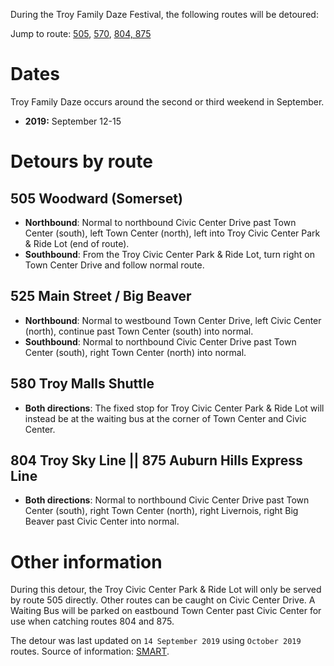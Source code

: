 During the Troy Family Daze Festival, the following routes will be detoured:

Jump to route: [505](#505-woodward-somerset), [570](#570-main-street--big-beaver), [804, 875](#804-troy-sky-line--875-auburn-hills-express-line)

# Dates
Troy Family Daze occurs around the second or third weekend in September.

* **2019:** September 12-15

# Detours by route

## 505 Woodward (Somerset)
* **Northbound**: Normal to northbound Civic Center Drive past Town Center (south), left Town Center (north), left into Troy Civic Center Park & Ride Lot (end of route).
* **Southbound**: From the Troy Civic Center Park & Ride Lot, turn right on Town Center Drive and follow normal route.

## 525 Main Street / Big Beaver
* **Northbound**: Normal to westbound Town Center Drive, left Civic Center (north), continue past Town Center (south) into normal.
* **Southbound**: Normal to northbound Civic Center Drive past Town Center (south), right Town Center (north) into normal.

## 580 Troy Malls Shuttle
* **Both directions**: The fixed stop for Troy Civic Center Park & Ride Lot will instead be at the waiting bus at the corner of Town Center and Civic Center.

## 804 Troy Sky Line || 875 Auburn Hills Express Line
* **Both directions**: Normal to northbound Civic Center Drive past Town Center (south), right Town Center (north), right Livernois, right Big Beaver past Civic Center into normal.

# Other information
During this detour, the Troy Civic Center Park & Ride Lot will only be served by route 505 directly. Other routes can be caught on Civic Center Drive. A Waiting Bus will be parked on eastbound Town Center past Civic Center for use when catching routes 804 and 875.

The detour was last updated on `14 September 2019` using `October 2019` routes. Source of information: [SMART](http://www.smartbus.org/Schedules/Service-Bulletins/BulletinId/1005).
